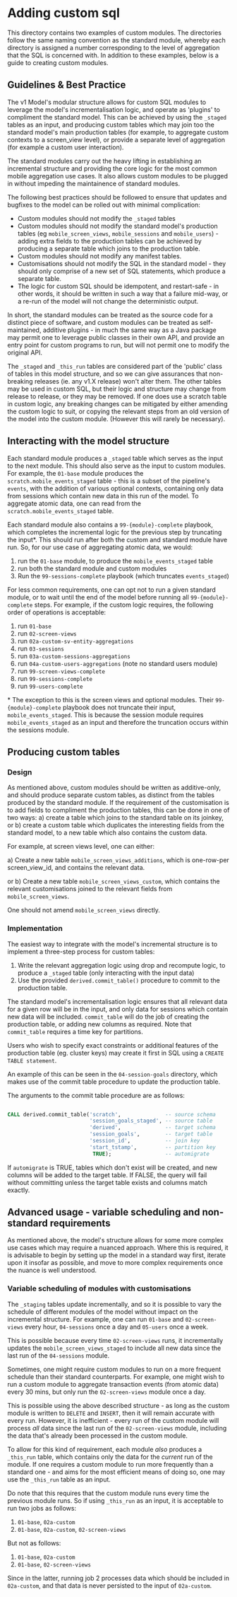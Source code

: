 # Adding custom sql

This directory contains two examples of custom modules. The directories follow the same naming convention as the standard module, whereby each directory is assigned a number corresponding to the level of aggregation that the SQL is concerned with. In addition to these examples, below is a guide to creating custom modules.

## Guidelines & Best Practice

The v1 Model's modular structure allows for custom SQL modules to leverage the model's incrementalisation logic, and operate as 'plugins' to compliment the standard model. This can be achieved by using the `_staged` tables as an input, and producing custom tables which may join too the standard model's main production tables (for example, to aggregate custom contexts to a screen_view level), or provide a separate level of aggregation (for example a custom user interaction).

The standard modules carry out the heavy lifting in establishing an incremental structure and providing the core logic for the most common mobile aggregation use cases. It also allows custom modules to be plugged in without impeding the maintainence of standard modules.

The following best practices should be followed to ensure that updates and bugfixes to the model can be rolled out with minimal complication:

- Custom modules should not modify the `_staged` tables
- Custom modules should not modify the standard model's production tables (eg `mobile_screen_views`, `mobile_sessions` and `mobile_users`) - adding extra fields to the production tables can be achieved by producing a separate table which joins to the production table.
- Custom modules should not modify any manifest tables.
- Customisations should not modify the SQL in the standard model - they should only comprise of a new set of SQL statements, which produce a separate table.
- The logic for custom SQL should be idempotent, and restart-safe - in other words, it should be written in such a way that a failure mid-way, or a re-run of the model will not change the deterministic output.

In short, the standard modules can be treated as the source code for a distinct piece of software, and custom modules can be treated as self-maintained, additive plugins - in much the same way as a Java package may permit one to leverage public classes in their own API, and provide an entry point for custom programs to run, but will not permit one to modify the original API.

The `_staged` and `_this_run` tables are considered part of the 'public' class of tables in this model structure, and so we can give assurances that non-breaking releases (ie. any v1.X release) won't alter them. The other tables may be used in custom SQL, but their logic and structure may change from release to release, or they may be removed. If one does use a scratch table in custom logic, any breaking changes can be mitigated by either amending the custom logic to suit, or copying the relevant steps from an old version of the model into the custom module. (However this will rarely be necessary).

## Interacting with the model structure

Each standard module produces a `_staged` table which serves as the input to the next module. This should also serve as the input to custom modules. For example, the `01-base` module produces the `scratch.mobile_events_staged` table - this is a subset of the pipeline's `events`, with the addition of various optional contexts, containing only data from sessions which contain new data in this run of the model. To aggregate atomic data, one can read from the `scratch.mobile_events_staged` table.

Each standard module also contains a `99-{module}-complete` playbook, which completes the incremental logic for the previous step by truncating the input\*. This should run after both the custom and standard module have run. So, for our use case of aggregating atomic data, we would:

  1. run the `01-base` module, to produce the `mobile_events_staged` table
  2. run both the standard module and custom modules
  3. Run the `99-sessions-complete` playbook (which truncates `events_staged`)

For less common requirements, one can opt not to run a given standard module, or to wait until the end of the model before running all `99-{module}-complete` steps. For example, if the custom logic requires, the following order of operations is acceptable:

  1. run `01-base`
  2. run `02-screen-views`
  3. run `02a-custom-sv-entity-aggregations`
  4. run `03-sessions`
  5. run `03a-custom-sessions-aggregations`
  6. run `04a-custom-users-aggregations` (note no standard users module)
  7. run `99-screen-views-complete`
  8. run `99-sessions-complete`
  9. run `99-users-complete`

\* The exception to this is the screen views and optional modules. Their `99-{module}-complete` playbook does not truncate their input, `mobile_events_staged`. This is because the session module requires `mobile_events_staged` as an input and therefore the truncation occurs within the sessions module.

## Producing custom tables

### Design

As mentioned above, custom modules should be written as additive-only, and should produce separate custom tables, as distinct from the tables produced by the standard module. If the requirement of the customisation is to add fields to compliment the production tables, this can be done in one of two ways: a) create a table which joins to the standard table on its joinkey, or b) create a custom table which duplicates the interesting fields from the standard model, to a new table which also contains the custom data.

For example, at screen views level, one can either:

a) Create a new table `mobile_screen_views_additions`, which is one-row-per screen_view_id, and contains the relevant data.

or b) Create a new table `mobile_screen_views_custom`, which contains the relevant customisations joined to the relevant fields from `mobile_screen_views`.

One should not amend `mobile_screen_views` directly.

### Implementation

The easiest way to integrate with the model's incremental structure is to implement a three-step process for custom tables:

1. Write the relevant aggregation logic using drop and recompute logic, to produce a `_staged` table (only interacting with the input data)
2. Use the provided `derived.commit_table()` procedure to commit to the production table.

The standard model's incrementalisation logic ensures that all relevant data for a given row will be in the input, and only data for sessions which contain new data will be included. `commit_table` will do the job of creating the production table, or adding new columns as required. Note that `commit_table` requires a time key for partitions.

Users who wish to specify exact constraints or additional features of the production table (eg. cluster keys) may create it first in SQL using a `CREATE TABLE statement`.

An example of this can be seen in the `04-session-goals` directory, which makes use of the commit table procedure to update the production table.

The arguments to the commit table procedure are as follows:

```SQL     

CALL derived.commit_table('scratch',              -- source schema
                          'session_goals_staged', -- source table
                          'derived',              -- target schema
                          'session_goals',        -- target table
                          'session_id',           -- join key
                          'start_tstamp',         -- partition key
                           TRUE);                 -- automigrate
```

If `automigrate` is TRUE, tables which don't exist will be created, and new columns will be added to the target table. If FALSE, the query will fail without committing unless the target table exists and columns match exactly.

## Advanced usage - variable scheduling and non-standard requirements

As mentioned above, the model's structure allows for some more complex use cases which may require a nuanced approach. Where this is required, it is advisable to begin by setting up the model in a standard way first, iterate upon it insofar as possible, and move to more complex requirements once the nuance is well understood.

### Variable scheduling of modules with customisations

The `_staging` tables update incrementally, and so it is possible to vary the schedule of different modules of the model without impact on the incremental structure. For example, one can run `01-base` and `02-screen-views` every hour, `04-sessions` once a day and `05-users` once a week.

This is possible because every time `02-screen-views` runs, it incrementally updates the `mobile_screen_views_staged` to include all new data since the last run of the `04-sessions` module.

Sometimes, one might require custom modules to run on a more frequent schedule than their standard counterparts. For example, one might wish to run a custom module to aggregate transaction events (from atomic data) every 30 mins, but only run the `02-screen-views` module once a day.

This is possible using the above described structure - as long as the custom module is written to `DELETE` and `INSERT`, then it will remain accurate with every run. However, it is inefficient - every run of the custom module will process _all_ data since the last run of the `02-screen-views` module, including the data that's already been processed in the custom module.

To allow for this kind of requirement, each module _also_ produces a `_this_run` table, which contains only the data for the _current_ run of the module. If one requires a custom module to run more frequently than a standard one - and aims for the most efficient means of doing so, one may use the `_this_run` table as an input.

Do note that this requires that the custom module runs every time the previous module runs. So if using `_this_run` as an input, it is acceptable to run two jobs as follows:

1. `01-base`, `02a-custom`
2. `01-base`, `02a-custom`, `02-screen-views`

But not as follows:

1. `01-base`, `02a-custom`
2. `01-base`, `02-screen-views`

Since in the latter, running job 2 processes data which should be included in `02a-custom`, and that data is never persisted to the input of `02a-custom`.
